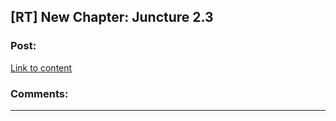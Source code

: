 ## [RT] New Chapter: Juncture 2.3

### Post:

[Link to content](http://junctureserial.blogspot.com/2015/10/juncture-23.html)

### Comments:

---

